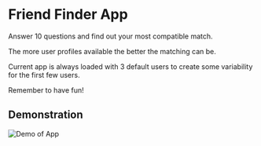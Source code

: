 # Friend Finder App

Answer 10 questions and find out your most compatible match.

The more user profiles available the better the matching can be.

Current app is always loaded with 3 default users to create some variability for the first few users.

Remember to have fun!

## Demonstration

![Demo of App](http://g.recordit.co/WRFQoLasmM.gif)
